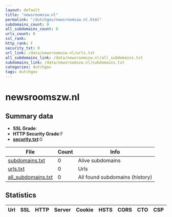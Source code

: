 ```yaml
---
layout: default
title: "newsroomszw.nl"
permalink: "/dutchgov/newsroomszw.nl.html"
subdomains_count: 0
all_subdomains_count: 0
urls_count: 0
ssl_rank: 
http_rank: F
security_txt: 0
url_link: /data/newsroomszw.nl/urls.txt
all_subdomains_link: /data/newsroomszw.nl/all_subdomains.txt
subdomains_link: /data/newsroomszw.nl/subdomains.txt
categories: dutchgov
tags: dutchgov
---
```



# newsroomszw.nl
## Summary data


 - **SSL Grade**:
 - **HTTP Security Grade**:F
 - **[security.txt](https://www.digitaleoverheid.nl/nieuws/standaard-security-txt-nu-verplicht-voor-overheid/)**:0


| File       | Count | Info |
|------------|-------|------|
|[subdomains.txt](/DutchGovScope/data/newsroomszw.nl/subdomains.txt)|0|Alive subdomains|
|[urls.txt](/DutchGovScope/data/newsroomszw.nl/urls.txt)|0|Urls|
|[all_subdomains.txt](/DutchGovScope/data/newsroomszw.nl/all_subdomains.txt)|0|All found subdomains (history)|


## Statistics


| Url | SSL | HTTP | Server | Cookie | HSTS | CORS | CTO | CSP | XFO | XXP | RP |FP| Tech |Title |
|--------|-------|-------|------|------|------|------|------|------|------|------|------|------|------|------|


